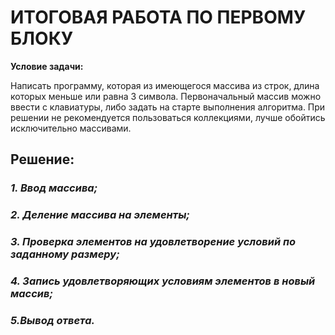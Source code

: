 # **ИТОГОВАЯ РАБОТА ПО ПЕРВОМУ БЛОКУ**

 **Условие задачи:**

Написать программу, которая из имеющегося массива из строк, длина которых меньше или равна 3 символа. Первоначальный массив можно ввести с клавиатуры, либо задать на старте выполнения алгоритма. При решении не рекомендуется пользоваться коллекциями, лучше обойтись исключительно массивами.

## **Решение:**

### *1. Ввод массива;*

### *2. Деление массива на элементы;*

### *3. Проверка элементов на удовлетворение условий по заданному размеру;*

### *4. Запись удовлетворяющих условиям элементов в новый массив;*

### *5.Вывод ответа.*

